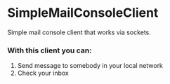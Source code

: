 # SimpleMailConsoleClient
 
Simple mail console client that works via sockets.

### With this client you can:
1. Send message to somebody in your local network
2. Check your inbox
